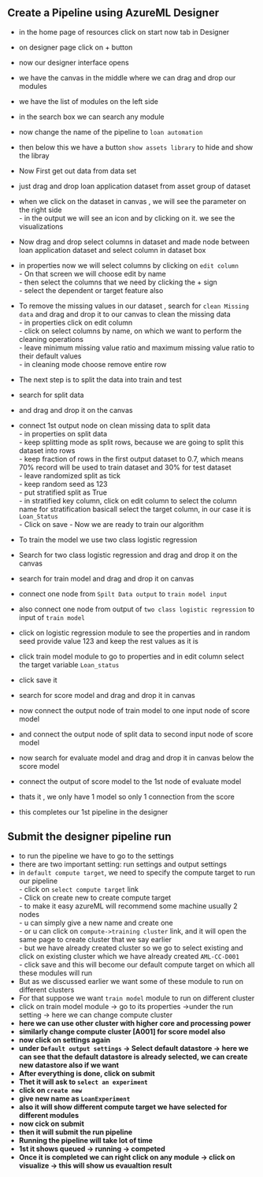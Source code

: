 ## Create a Pipeline using AzureML Designer
- in the home page of resources click on start now tab in Designer
- on designer page click on + button
- now our designer interface opens
- we have the canvas in the middle where we can drag and drop our modules
- we have the list of modules on the left side
- in the search box we can search any module
- now change the name of the pipeline to `loan automation`
- then below this we have a button  `show assets library` to hide and show the libray
- Now First get out data from data set 
- just drag and drop loan application dataset from asset group of dataset
      
- when we click on the dataset in canvas , we will see the parameter on the right side <br>
          - in the output we will see an icon and by clicking on it. we see the visualizations
- Now drag and drop select columns in dataset and made node between loan application dataset and select column in dataset box
- in properties now we will select columns by clicking on `edit column` <br>
           - On that screen we will choose edit by name <br>
           - then select the columns that we need by clicking the + sign <br>
           - select the dependent or target feature also <br>
- To remove the missing values in our dataset , search for `clean Missing data` and drag and drop it to our canvas to clean the missing data <br>
           - in properties click on edit column <br>
           - click on select columns by name, on which we want to perform the cleaning operations <br>
           - leave minimum missing value ratio and maximum missing value ratio to their default values <br>
           - in cleaning mode choose remove entire row <br>
- The next step is to split the data into train and test
- search for split data
- and drag and drop it on the canvas
- connect 1st output node on clean missing data to split data <br>
           - in properties on split data <br>
           - keep splitting mode as split rows, because we are going to split this dataset into rows <br>
           - keep fraction of rows in the first output dataset to 0.7, which means 70% record will be used to train dataset and 30% for test dataset <br>
           - leave randomized split as tick <br>
           - keep random seed as 123 <br>
           - put stratified split as True <br>
           - in stratified key column, click on edit column to select the column name for stratification basicall select the target column, in our case it is `Loan_Status` <br>
           - Click on save
           - Now we are ready to train our algorithm <br>
- To train the model we use two class logistic regression
- Search for two class logistic regression and drag and drop it on the canvas
- search for train model and drag and drop it on canvas
- connect one node from `Spilt Data output` to `train model input`
- also connect one node from output of `two class logistic regression` to input of `train model`
- click on logistic regression module to see the properties and in random seed provide value 123 and keep the rest values as it is
- click train model module to go to properties and in edit column select the target variable `Loan_status`
- click save it
- search for score model and drag and drop it in canvas
- now connect the output node of train model to one input node of score model
- and connect the output node of split data to second input node of score model
- now search for evaluate model and drag and drop it in canvas below the score model
- connect the output of score model to the 1st node of evaluate model
- thats it , we only have 1 model so only 1 connection from the score
- this completes our 1st pipeline in the designer


## Submit the designer pipeline run
- to run the pipeline we have to go to the settings
- there are two important setting: run settings and output settings
- in `default compute target`, we need to specify the compute target to run our pipeline <br>
              - click on `select compute target` link <br>
              - Click on create new to create compute target <br>
              - to make it easy azureML will recommend some machine usually 2 nodes <br>
              - u can simply give a new name and create one <br>
              - or u can click on `compute->training cluster` link, and it will open the same page to create cluster that we say earlier <br>
              - but we have already created cluster so we go to select existing and click on existing cluster which we have already created `AML-CC-D001` <br>
              - click save and this will become our default compute target on which all these modules will run <br>
- But as we discussed earlier we want some of these module to run on different clusters <br>
- For that suppose we want `train model` module to run on different cluster <br>
- click on train model module -> go to its properties ->under the run setting -> here we can  change compute cluster <b>
- here we can use other cluster with higher core and processing power <br>
- similarly change compute cluster [A001] for score model also <br>
- now click on settings again <br>
- under `Default output settings` -> Select default datastore -> here we can see that the default datastore is already selected, we can create new datastore also if we want <br>
- After everything is done, click on submit
- Thet it will ask to `select an experiment`
- click on `create new`
- give new name as `LoanExperiment`
- also it will show different compute target we have selected for different modules
- now cick on submit
- then it will submit the run pipeline
- Running the pipeline will take lot of time
- 1st it shows queued -> running -> competed
- Once it is  completed we can right click on any module -> click on visualize -> this will show us evaualtion result

